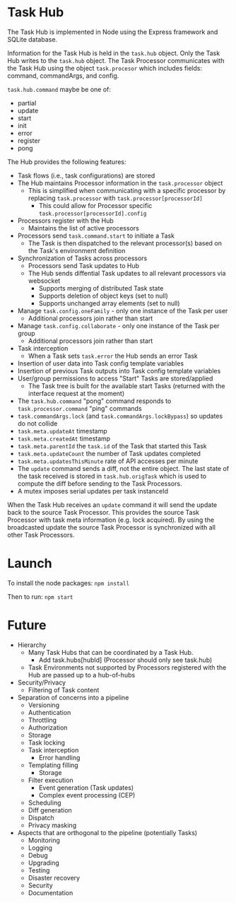 # Task Hub

The Task Hub is implemented in Node using the Express framework and SQLite database. 

Information for the Task Hub is held in the `task.hub` object. Only the Task Hub writes to the `task.hub` object. The Task Processor communicates with the Task Hub using the object `task.procesor` which includes fields: command, commandArgs, and config. 

`task.hub.command` maybe be one of:
  * partial
  * update
  * start
  * init
  * error
  * register
  * pong

The Hub provides the following features:
* Task flows (i.e., task configurations) are stored
* The Hub maintains Processor information in the `task.processor` object
  * This is simplified when communicating with a specific processor by replacing `task.processor` with `task.processor[processorId]`
    * This could allow for Processor specific `task.processor[processorId].config`
* Processors register with the Hub
  * Maintains the list of active processors
* Processors send `task.command.start` to initiate a Task
  * The Task is then dispatched to the relevant processor(s) based on the Task's environment definition
* Synchronization of Tasks across processors
  * Processors send Task updates to Hub
  * The Hub sends diffential Task updates to all relevant processors via websocket
    * Supports merging of distributed Task state
    * Supports deletion of object keys (set to null)
    * Supports unchanged array elements (set to null)
* Manage `task.config.oneFamily` - only one instance of the Task per user
  * Additional processors join rather than start
* Manage `task.config.collaborate` - only one instance of the Task per group
  * Additional processors join rather than start
* Task interception
  * When a Task sets `task.error` the Hub sends an error Task
* Insertion of user data into Task config template variables
* Insertion of previous Task outputs into Task config template variables
* User/group permissions to access "Start" Tasks are stored/applied
  * The Task tree is built for the available start Tasks (returned with the interface request at the moment)
* The `task.hub.command` "pong" command responds to `task.processor.command` "ping" commands
* `task.commandArgs.lock` (and `task.commandArgs.lockBypass`) so updates do not collide
* `task.meta.updateAt` timestamp
* `task.meta.createdAt` timestamp
* `task.meta.parentId` the `task.id` of the Task that started this Task
* `task.meta.updateCount` the number of Task updates completed
* `task.meta.updatesThisMinute` rate of API accesses per minute
* The `update` command sends a diff, not the entire object. The last state of the task received is stored in `task.hub.origTask` which is used to compute the diff before sending to the Task Processors.
* A mutex imposes serial updates per task instanceId

When the Task Hub receives an `update` command it will send the update back to the source Task Processor. This provides the source Task Processor with task meta information (e.g. lock acquired). By using the broadcasted update the source Task Processor is synchronized with all other Task Processors.

# Launch

To install the node packages: `npm install` 

Then to run: `npm start`

# Future
* Hierarchy
  * Many Task Hubs that can be coordinated by a Task Hub.
    * Add task.hubs[hubId] (Processor should only see task.hub)
  * Task Environments not supported by Processors registered with the Hub are passed up to a hub-of-hubs
* Security/Privacy
  * Filtering of Task content
* Separation of concerns into a pipeline
  * Versioning
  * Authentication
  * Throttling
  * Authorization
  * Storage
  * Task locking
  * Task interception
    * Error handling
  * Templating filling
    * Storage
  * Filter execution
    * Event generation (Task updates)
    * Complex event processing (CEP)
  * Scheduling
  * Diff generation
  * Dispatch
  * Privacy masking
* Aspects that are orthogonal to the pipeline (potentially Tasks)
  * Monitoring
  * Logging
  * Debug
  * Upgrading
  * Testing
  * Disaster recovery
  * Security
  * Documentation


